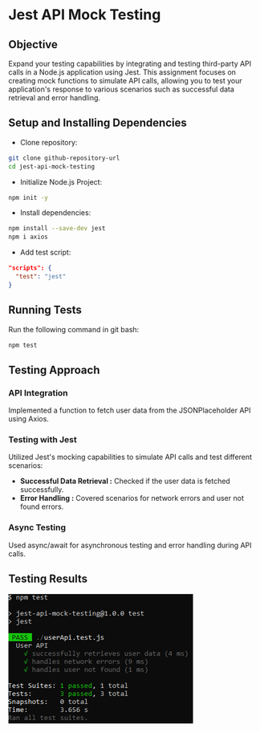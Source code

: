 # Jest API Mock Testing

## Objective

Expand your testing capabilities by integrating and testing third-party API calls in a Node.js application using Jest. This assignment focuses on creating mock functions to simulate API calls, allowing you to test your application's response to various scenarios such as successful data retrieval and error handling.

## Setup and Installing Dependencies

- Clone repository:

```bash
git clone github-repository-url
cd jest-api-mock-testing
```

- Initialize Node.js Project:

```bash
npm init -y
```

- Install dependencies:

```bash
npm install --save-dev jest
npm i axios
```

- Add test script:

```json
"scripts": {
  "test": "jest"
}
```

## Running Tests

Run the following command in git bash:

```bash
npm test
```

## Testing Approach

### API Integration

Implemented a function to fetch user data from the JSONPlaceholder API using Axios.

### Testing with Jest

Utilized Jest's mocking capabilities to simulate API calls and test different scenarios:

- **Successful Data Retrieval :** Checked if the user data is fetched successfully.
- **Error Handling :** Covered scenarios for network errors and user not found errors.

### Async Testing

Used async/await for asynchronous testing and error handling during API calls.

## Testing Results

![alt text](image.png)
